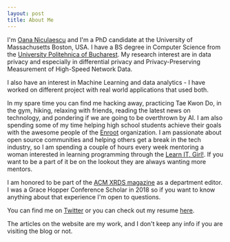 ```yaml
---
layout: post
title: About Me
---
```


I'm [Oana Niculaescu][github] and I'm a PhD candidate at the University of Massachusetts Boston, USA.  I have a BS degree in Computer Science from the [University Politehnica of Bucharest][upb]. My research interest are in data privacy and especially in differential privacy and Privacy-Preserving Measurement of High-Speed Network Data.


I also have an interest in Machine Learning and data analytics - I have worked on different project with real world applications that used both.

In my spare time you can find me hacking away, practicing Tae Kwon Do,
in the gym, hiking, relaxing with friends, reading the latest news on technology, and pondering if we are going to be overthrown by AI. I am also spending some of my time helping high school students achieve their goals with the awesome people of the [Enroot][root] organization. I am passionate about open source communities and helping others get a break in the tech industry, so I am spending a couple of hours every week mentoring a woman interested in learning programming through the [Learn IT, Girl!](girl). If you want to be a part of it be on the lookout they are always wanting more mentors.

I am honored to be part of the [ACM XRDS magazine][xrds] as a department editor. I was a Grace Hopper Conference Scholar in 2018 so if you want to know anything about that experience I'm open to questions.

You can find me on [Twitter][follow] or you can check out my resume [here][resume].


The articles on the website are my work, and I don't keep any info if you are visiting the blog or not.


[follow]: http://twitter.com/littleelf11
  "Follow me on Twitter"
[github]: https://github.com/elf11/
  "Check out my GitHub account - semifrequently updated"
[resume]: /files/2017.09-Oana_Niculaescu_CV_engl.pdf
  "Oana Niculaescu's current-ish resume"
[upb]: https://ocw.cs.pub.ro/courses/
	"University Politehnica of Bucharest - course page"
[root]: http://www.enrooteducation.org/
[girl]:https://www.learnitgirl.com
	"Learn IT, Girl!"
[xrds]:https://xrds.acm.org/
    "ACM XRDS"
